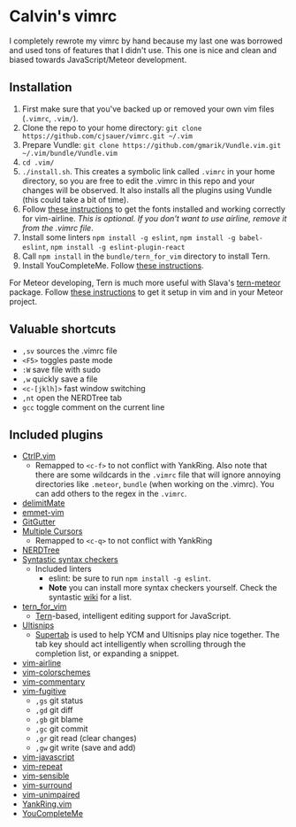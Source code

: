 # Calvin's vimrc

I completely rewrote my vimrc by hand because my last one was borrowed and used tons of features that I didn't use. This one is nice and clean and biased towards JavaScript/Meteor development. 

## Installation

1. First make sure that you've backed up or removed your own vim files (`.vimrc`, `.vim/`).
2. Clone the repo to your home directory: `git clone https://github.com/cjsauer/vimrc.git ~/.vim`
3. Prepare Vundle: `git clone https://github.com/gmarik/Vundle.vim.git ~/.vim/bundle/Vundle.vim`
4. `cd .vim/`
5. `./install.sh`. This creates a symbolic link called `.vimrc` in your home directory, so you are free to edit the .vimrc in this repo and your changes will be observed. It also installs all the plugins using Vundle (this could take a bit of time).
6. Follow [these instructions](https://powerline.readthedocs.org/en/master/installation.html#patched-fonts) to get the fonts installed and working correctly for vim-airline. *This is optional. If you don't want to use airline, remove it from the .vimrc file*.
7. Install some linters `npm install -g eslint`, `npm install -g babel-eslint`, `npm install -g eslint-plugin-react`
8. Call `npm install` in the `bundle/tern_for_vim` directory to install Tern. 
9. Install YouCompleteMe. Follow [these instructions](https://github.com/Valloric/YouCompleteMe#ubuntu-linux-x64-super-quick-installation).

For Meteor developing, Tern is much more useful with Slava's [tern-meteor](https://github.com/Slava/tern-meteor) package. Follow [these instructions](https://github.com/Slava/tern-meteor#installation-for-vim) to get it setup in vim and in your Meteor project. 


## Valuable shortcuts

+ `,sv` sources the .vimrc file
+ `<F5>` toggles paste mode
+ `:W` save file with sudo
+ `,w` quickly save a file
+ `<c-[jklh]>` fast window switching
+ `,nt` open the NERDTree tab
+ `gcc` toggle comment on the current line

## Included plugins

+ [CtrlP.vim](https://github.com/kien/ctrlp.vim)
  + Remapped to `<c-f>` to not conflict with YankRing. Also note that there are some wildcards in the `.vimrc` file that will ignore annoying directories like `.meteor`, `bundle` (when working on the .vimrc). You can add others to the regex in the `.vimrc`.
+ [delimitMate](https://github.com/Raimondi/delimitMate)
+ [emmet-vim](https://github.com/mattn/emmet-vim)
+ [GitGutter](https://github.com/airblade/vim-gitgutter)
+ [Multiple Cursors](https://github.com/terryma/vim-multiple-cursors)
  + Remapped to `<c-q>` to not conflict with YankRing
+ [NERDTree](https://github.com/scrooloose/nerdtree)
+ [Syntastic syntax checkers](https://github.com/scrooloose/syntastic)
  + Included linters
    + eslint: be sure to run `npm install -g eslint`. 
    + **Note** you can install more syntax checkers yourself. Check the syntastic [wiki](https://github.com/scrooloose/syntastic/wiki/Syntax-Checkers) for a list.
+ [tern_for_vim](https://github.com/marijnh/tern_for_vim)
  + [Tern](http://ternjs.net/)-based, intelligent editing support for JavaScript. 
+ [Ultisnips](https://github.com/SirVer/ultisnips)
  + [Supertab](https://github.com/ervandew/supertab) is used to help YCM and Ultisnips play nice together. The tab key should act intelligently when scrolling through the completion list, or expanding a snippet.
+ [vim-airline](https://github.com/bling/vim-airline)
+ [vim-colorschemes](https://github.com/flazz/vim-colorschemes)
+ [vim-commentary](https://github.com/tpope/vim-commentary)
+ [vim-fugitive](https://github.com/tpope/vim-fugitive)
  + `,gs` git status
  + `,gd` git diff
  + `,gb` git blame
  + `,gc` git commit
  + `,gr` git read (clear changes)
  + `,gw` git write (save and add)
+ [vim-javascript](https://github.com/pangloss/vim-javascript)
+ [vim-repeat](https://github.com/tpope/vim-repeat)
+ [vim-sensible](https://github.com/tpope/vim-sensible)
+ [vim-surround](https://github.com/tpope/vim-surround)
+ [vim-unimpaired](https://github.com/tpope/vim-unimpaired)
+ [YankRing.vim](https://github.com/vim-scripts/YankRing.vim)
+ [YouCompleteMe](https://github.com/Valloric/YouCompleteMe)

